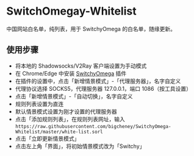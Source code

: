 # SwitchOmegay-Whitelist
中国网站白名单，纯列表，用于 SwitchyOmega 的白名单，随缘更新。

## 使用步骤
* 将本地的 Shadowsocks/V2Ray 客户端设置为手动模式
* 在 Chrome/Edge 中安装 [SwitchyOmega](https://chrome.google.com/webstore/detail/proxy-switchyomega/padekgcemlokbadohgkifijomclgjgif) 插件
* 在插件的设置中，点击「新增情景模式」-「代理服务器」，名字自定义
* 代理协议选择 SOCKS5，代理服务器 127.0.0.1，端口 1086（按工具设置）
* 点击「新增情景模式」-「自动切换」，名字自定义
* 规则列表设置为直连
* 默认情景模式设置为刚才设置的代理服务器
* 点击「添加规则列表」，在规则列表网址，输入
``
https://raw.githubusercontent.com/bigcheney/SwitchyOmega-Whitelist/master/white-list.sorl
``
* 点击「立即更新情景模式」
* 点击左上角「界面」，将初始情景模式改为「Switchy」
